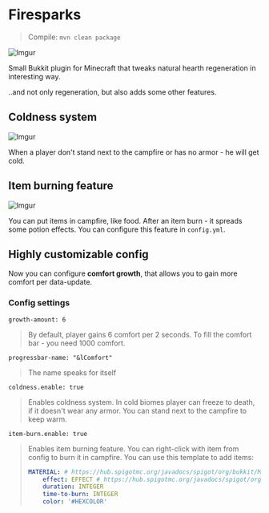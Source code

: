 # Firesparks
> Compile: `mvn clean package`

![Imgur](https://i.imgur.com/JCzRE7B.png)

Small Bukkit plugin for Minecraft that tweaks natural hearth regeneration in interesting way.

..and not only regeneration, but also adds some other features.
## Coldness system
![Imgur](https://i.imgur.com/EbFrce3.png)

When a player don't stand next to the campfire or has no armor - he will get cold.

## Item burning feature
![Imgur](https://i.imgur.com/php5Ny6.png)

You can put items in campfire, like food. After an item burn - it spreads some potion effects. You can configure this feature in `config.yml`.

## Highly customizable config
Now you can configure **comfort growth**, that allows you to gain more comfort per data-update.

### Config settings
`growth-amount: 6`
> By default, player gains 6 comfort per 2 seconds.
> To fill the comfort bar - you need 1000 comfort.

`progressbar-name: "&lComfort"`
> The name speaks for itself

`coldness.enable: true`
> Enables coldness system.
> In cold biomes player can freeze to death, if it doesn't wear any armor.
> You can stand next to the campfire to keep warm.

`item-burn.enable: true`
> Enables item burning feature.
> You can right-click with item from config to burn it in campfire.
> You can use this template to add items:
> ```yaml
> MATERIAL: # https://hub.spigotmc.org/javadocs/spigot/org/bukkit/Material.html
>     effect: EFFECT # https://hub.spigotmc.org/javadocs/spigot/org/bukkit/potion/PotionEffectType.html
>     duration: INTEGER
>     time-to-burn: INTEGER
>     color: '#HEXCOLOR'
> ```
